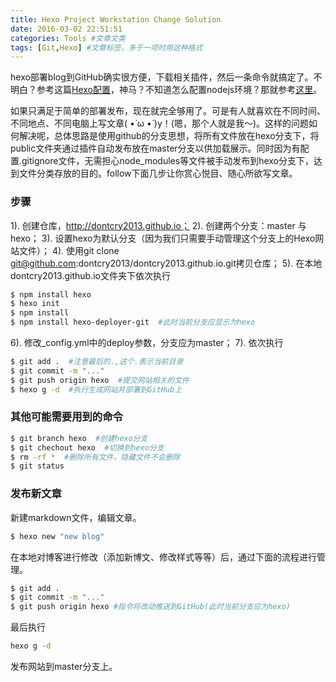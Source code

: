 ```yaml
---
title: Hexo Project Workstation Change Solution
date: 2016-03-02 22:51:51
categories: Tools #文章文类
tags: [Git,Hexo] #文章标签，多于一项时用这种格式
---
```

hexo部署blog到GitHub确实很方便，下载相关插件，然后一条命令就搞定了。不明白？参考这篇[Hexo配置](http://dontcry2013.github.io/2016/02/26/hello-world/)，神马？不知道怎么配置nodejs环境？那就参考[这里](http://jingyan.baidu.com/article/9113f81b01c4e72b3214c7d3.html)。

如果只满足于简单的部署发布，现在就完全够用了。可是有人就喜欢在不同时间、不同地点、不同电脑上写文章( •̀ ω •́ )y！(嗯，那个人就是我～)。这样的问题如何解决呢，总体思路是使用github的分支思想，将所有文件放在hexo分支下，将public文件夹通过插件自动发布放在master分支以供加载展示。同时因为有配置.gitignore文件，无需担心node_modules等文件被手动发布到hexo分支下，达到文件分类存放的目的。follow下面几步让你赏心悦目、随心所欲写文章。
<!-- more -->

### 步骤

1). 创建仓库，http://dontcry2013.github.io；
2). 创建两个分支：master 与 hexo；
3). 设置hexo为默认分支（因为我们只需要手动管理这个分支上的Hexo网站文件）；
4). 使用git clone git@github.com:dontcry2013/dontcry2013.github.io.git拷贝仓库；
5). 在本地dontcry2013.github.io文件夹下依次执行

``` bash
$ npm install hexo
$ hexo init
$ npm install
$ npm install hexo-deployer-git  #此时当前分支应显示为hexo
```
6). 修改_config.yml中的deploy参数，分支应为master；
7). 依次执行

``` bash
$ git add .  #注意最后的.,这个.表示当前目录
$ git commit -m "..." 
$ git push origin hexo  #提交网站相关的文件
$ hexo g -d  #执行生成网站并部署到GitHub上
```


### 其他可能需要用到的命令

``` bash
$ git branch hexo  #创建hexo分支
$ git chechout hexo  #切换到hexo分支
$ rm -rf *  #删除所有文件，隐藏文件不会删除 
$ git status
```


### 发布新文章

新建markdown文件，编辑文章。

``` bash
$ hexo new "new blog"
```

在本地对博客进行修改（添加新博文、修改样式等等）后，通过下面的流程进行管理。

``` bash
$ git add .
$ git commit -m "..."
$ git push origin hexo #指令将改动推送到GitHub(此时当前分支应为hexo)
```

最后执行

``` bash
hexo g -d
```
发布网站到master分支上。